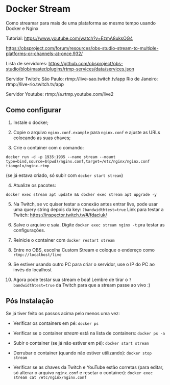 # Docker Stream

Como streamar para mais de uma plataforma ao mesmo tempo usando Docker e Nginx

Tutorial:
https://www.youtube.com/watch?v=EzmA8uksOG4

https://obsproject.com/forum/resources/obs-studio-stream-to-multiple-platforms-or-channels-at-once.932/

Lista de servidores:
https://github.com/obsproject/obs-studio/blob/master/plugins/rtmp-services/data/services.json

Servidor Twitch:
São Paulo: rtmp://live-sao.twitch.tv/app
Rio de Janeiro: rtmp://live-rio.twitch.tv/app

Servidor Youtube:
rtmp://a.rtmp.youtube.com/live2

## Como configurar 

1. Instale o docker;

2. Copie o arquivo `nginx.conf.example` para `nginx.conf` e ajuste as URLs colocando as suas chaves;

3. Crie o container com o comando:

```console
docker run -d -p 1935:1935 --name stream --mount type=bind,source=$(pwd)/nginx.conf,target=/etc/nginx/nginx.conf tiangolo/nginx-rtmp
```

(se já estava criado, só subir com `docker start stream`)

4. Atualize os pacotes: 

```console
docker exec stream apt update && docker exec stream apt upgrade -y
```

5. Na Twitch, se vc quiser testar a conexão antes entrar live, pode usar uma query string depois da key: `?bandwidthtest=true`
Link para testar a Twitch: https://inspector.twitch.tv/#/fdaciuk/

6. Salve o arquivo e saia. Digite `docker exec stream nginx -t` pra testar as configurações.

7. Reinicie o container com `docker restart stream`

8. Entre no OBS, escolha Custom Stream e coloque o endereço como `rtmp://localhost/live`

9. Se estiver usando outro PC para criar o servidor, use o IP do PC ao invés do localhost

10. Agora pode testar sua stream e boa! Lembre de tirar o `?bandwidthtest=true` da Twitch para que a stream passe ao vivo :)

## Pós Instalação

Se já tiver feito os passos acima pelo menos uma vez:

- Verificar os containers em pé:
`docker ps`

- Verificar se o container _stream_ está na lista de containers:
`docker ps -a`

- Subir o container (se já não estiver em pé):
`docker start stream`

- Derrubar o container (quando não estiver utilizando):
`docker stop stream`

- Verificar se as chaves da Twitch e YouTube estão corretas (para editar, só alterar o arquivo `nginx.conf` e resetar o container):
`docker exec stream cat /etc/nginx/nginx.conf`
